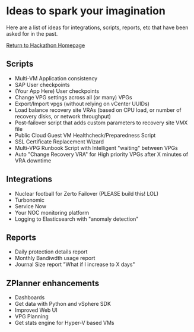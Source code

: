 # Ideas to spark your imagination

Here are a list of ideas for integrations, scripts, reports, etc that have been asked for in the past.

[Return to Hackathon Homepage](https://github.com/recklessop/hackathon)

## Scripts
- Multi-VM Application consistency
- SAP User checkpoints
- (Your App Here) User checkpoints
- Change VPG settings across all (or many) VPGs
- Export/Import vpgs (without relying on vCenter UUIDs)
- Load balance recovery site VRAs (based on CPU load, or number of recovery disks, or network throughput)
- Post-failover script that adds custom parameters to recovery site VMX file
- Public Cloud Guest VM Healthcheck/Preparedness Script
- SSL Certificate Replacement Wizard
- Multi-VPG Runbook Script with Intelligent "waiting" between VPGs
- Auto "Change Recovery VRA" for High priority VPGs after X minutes of VRA downtime

## Integrations
- Nuclear football for Zerto Failover (PLEASE build this! LOL)
- Turbonomic
- Service Now
- Your NOC monitoring platform
- Logging to Elasticsearch with "anomaly detection"

## Reports
- Daily protection details report
- Monthly Bandiwdth usage report
- Journal Size report "What if I increase to X days"

## ZPlanner enhancements
- Dashboards
- Get data with Python and vSphere SDK
- Improved Web UI
- VPG Planning
- Get stats engine for Hyper-V based VMs
